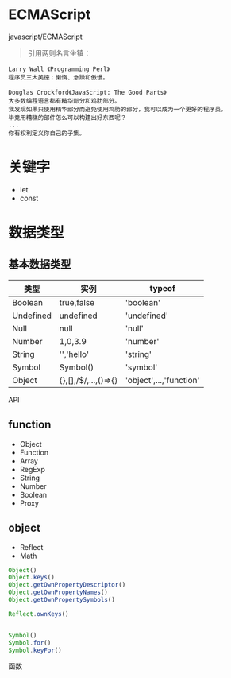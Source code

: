 # ECMAScript

javascript/ECMAScript
>引用两则名言坐镇：

```
Larry Wall 《Programming Perl》
程序员三大美德：懒惰、急躁和傲慢。

Douglas Crockford《JavaScript: The Good Parts》
大多数编程语言都有精华部分和鸡肋部分。
我发现如果只使用精华部分而避免使用鸡肋的部分，我可以成为一个更好的程序员。
毕竟用糟糕的部件怎么可以构建出好东西呢？
... 
你有权利定义你自己的子集。  
```



# 关键字
* let 
* const


# 数据类型

## 基本数据类型 

类型 | 实例 | typeof
-----|-----|------
Boolean | true,false | 'boolean'
Undefined | undefined | 'undefined'
Null | null | 'null'
Number | 1,0,3.9 | 'number'
String | '','hello' | 'string'
Symbol | Symbol() | 'symbol'
Object | {},[],/\$/,...,()=>{} | 'object',...,'function'


API


## function
 * Object
 * Function
 * Array
 * RegExp
 * String
 * Number
 * Boolean
 * Proxy
 
## object
 * Reflect
 * Math


```javascript
Object()
Object.keys()
Object.getOwnPropertyDescriptor()
Object.getOwnPropertyNames()
Object.getOwnPropertySymbols()

Reflect.ownKeys()


Symbol()
Symbol.for()
Symbol.keyFor()

```



函数





